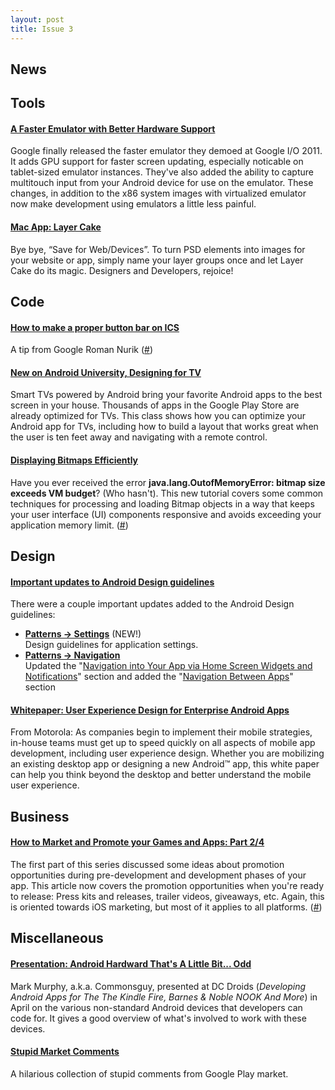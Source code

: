 ```yaml
---
layout: post
title: Issue 3
---
```

## News

## Tools
#### [A Faster Emulator with Better Hardware Support](http://android-developers.blogspot.com/2012/04/faster-emulator-with-better-hardware.html)
Google finally released the faster emulator they demoed at Google I/O 2011. It adds GPU support for faster screen updating, especially noticable on tablet-sized emulator instances. They've also added the ability to capture multitouch input from your Android device for use on the emulator. These changes, in addition to the x86 system images with virtualized emulator now make development using emulators a little less painful.

#### [Mac App: Layer Cake](http://macrabbit.com/layercake/)
Bye bye, “Save for Web/Devices”. To turn PSD elements into images for your website or app, simply name your layer groups once and let Layer Cake do its magic. Designers and Developers, rejoice!

## Code
#### [How to make a proper button bar on ICS](https://gist.github.com/2348305)
A tip from Google Roman Nurik ([#](https://twitter.com/#!/romannurik/status/189569725821501440))

#### [New on Android University, Designing for TV](http://developer.android.com/training/tv/index.html)
Smart TVs powered by Android bring your favorite Android apps to the best screen in your house. Thousands of apps in the Google Play Store are already optimized for TVs. This class shows how you can optimize your Android app for TVs, including how to build a layout that works great when the user is ten feet away and navigating with a remote control.

#### [Displaying Bitmaps Efficiently](http://developer.android.com/training/displaying-bitmaps/index.html)
Have you ever received the error **java.lang.OutofMemoryError: bitmap size exceeds VM budget**? (Who hasn't). This new tutorial covers some common techniques for processing and loading Bitmap objects in a way that keeps your user interface (UI) components responsive and avoids exceeding your application memory limit. ([#](https://plus.google.com/103125970510649691204/posts/1oSFSyv3pRj))

## Design

#### [Important updates to Android Design guidelines](http://plus.google.com/113735310430199015092/posts/ADZRqnt7PHj)
There were a couple important updates added to the Android Design guidelines:

* **[Patterns → Settings](http://goo.gl/o16U9)** (NEW!)   
Design guidelines for application settings.
* **[Patterns → Navigation](http://goo.gl/Wr9sq)**   
Updated the "[Navigation into Your App via Home Screen Widgets and Notifications](http://goo.gl/4tA39)" section  and added the "[Navigation Between Apps](http://goo.gl/qbcEH)" section 

#### [Whitepaper: User Experience Design for Enterprise Android Apps](http://developer.motorola.com/docs/whitepapers/user_experience_design_for_enterprise_android_apps/)
From Motorola: As companies begin to implement their mobile strategies, in-house teams must get up to speed quickly on all aspects of mobile app development, including user experience design. Whether you are mobilizing an existing desktop app or designing a new Android™ app, this white paper can help you think beyond the desktop and better understand the mobile user experience.

## Business

#### [How to Market and Promote your Games and Apps: Part 2/4](http://www.raywenderlich.com/11633/how-to-market-and-promote-your-games-and-apps-part-2)
The first part of this series discussed some ideas about promotion opportunities during pre-development and development phases of your app. This article now covers the promotion opportunities when you're ready to release: Press kits and releases, trailer videos, giveaways, etc. Again, this is oriented towards iOS marketing, but most of it applies to all platforms.
([#](http://iosdevweekly.com))

## Miscellaneous

#### [Presentation: Android Hardward That's A Little Bit... Odd](http://www.slideshare.net/commonsguy/android-hardware-thats-a-little-bit-odd)
Mark Murphy, a.k.a. Commonsguy, presented at DC Droids (*Developing Android Apps for The The Kindle Fire, Barnes & Noble NOOK And More*) in April on the various non-standard Android devices that developers can code for. It gives a good overview of what's involved to work with these devices. 

#### [Stupid Market Comments](https://plus.google.com/u/0/106913700595933476859/posts)
A hilarious collection of stupid comments from Google Play market.